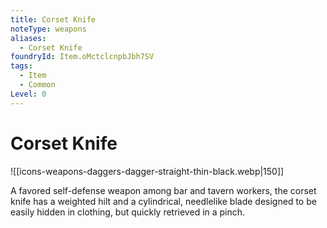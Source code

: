 ```yaml
---
title: Corset Knife
noteType: weapons
aliases:
  - Corset Knife
foundryId: Item.oMctclcnpbJbh7SV
tags:
  - Item
  - Common
Level: 0
---
```


# Corset Knife
![[icons-weapons-daggers-dagger-straight-thin-black.webp|150]]

A favored self-defense weapon among bar and tavern workers, the corset knife has a weighted hilt and a cylindrical, needlelike blade designed to be easily hidden in clothing, but quickly retrieved in a pinch.
